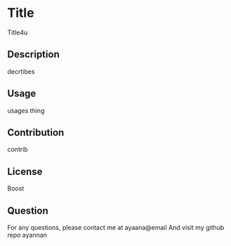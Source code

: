 # Title
Title4u
## Description
decrtibes
## Usage
usages thing
## Contribution
contrib
## License
Boost
## Question
For any questions, please contact me at ayaana@email And visit my github repo ayannan
